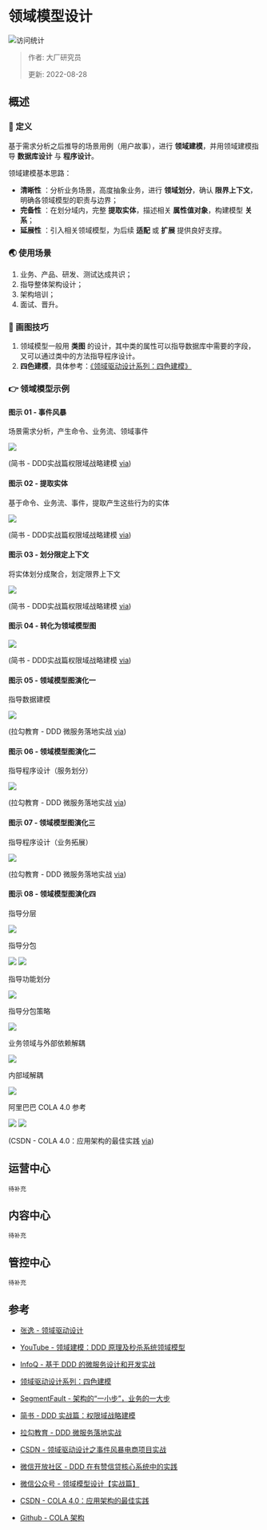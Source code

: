 # 领域模型设计

![访问统计](https://visitor-badge.glitch.me/badge?page_id=senlypan.cloudgaming.03-domain-model-design&left_color=blue&right_color=red)

> 作者: 大厂研究员
>
> 更新: 2022-08-28

## 概述

### 📖 定义

基于需求分析之后推导的场景用例（用户故事），进行 **领域建模**，并用领域建模指导 **数据库设计** 与 **程序设计**。

领域建模基本思路：

- **清晰性** ：分析业务场景，高度抽象业务，进行 **领域划分**，确认 **限界上下文**，明确各领域模型的职责与边界；
- **完备性** ：在划分域内，完整 **提取实体**，描述相关 **属性值对象**，构建模型 **关系**；
- **延展性** ：引入相关领域模型，为后续 **适配** 或 **扩展** 提供良好支撑。

### 🌏 使用场景

1. 业务、产品、研发、测试达成共识；
2. 指导整体架构设计；
3. 架构培训；
4. 面试、晋升。

### 🎨 画图技巧

1. 领域模型一般用 **类图** 的设计，其中类的属性可以指导数据库中需要的字段，又可以通过类中的方法指导程序设计。
2. **四色建模**，具体参考：[《领域驱动设计系列：四色建模》](http://apframework.com/2020/03/22/ddd-color/)

### 👉 领域模型示例

#### 图示 01 - 事件风暴

场景需求分析，产生命令、业务流、领域事件

![](../_media/image/03-domain-model-design/domain-model-design-001.png)

(简书 - DDD实战篇权限域战略建模 [via](https://www.jianshu.com/p/83045970f8ad))

#### 图示 02 - 提取实体

基于命令、业务流、事件，提取产生这些行为的实体

![](../_media/image/03-domain-model-design/domain-model-design-002.png)

(简书 - DDD实战篇权限域战略建模 [via](https://www.jianshu.com/p/83045970f8ad))

#### 图示 03 - 划分限定上下文

将实体划分成聚合，划定限界上下文

![](../_media/image/03-domain-model-design/domain-model-design-003.png)

(简书 - DDD实战篇权限域战略建模 [via](https://www.jianshu.com/p/83045970f8ad))

#### 图示 04 - 转化为领域模型图

![](../_media/image/03-domain-model-design/domain-model-design-004.png)

(简书 - DDD实战篇权限域战略建模 [via](https://www.jianshu.com/p/83045970f8ad))

#### 图示 05 - 领域模型图演化一

指导数据建模

![](../_media/image/03-domain-model-design/domain-model-design-011.png)

(拉勾教育 - DDD 微服务落地实战 [via](https://kaiwu.lagou.com/course/courseInfo.htm?courseId=549#/detail/pc?id=5326))

#### 图示 06 - 领域模型图演化二

指导程序设计（服务划分）

![](../_media/image/03-domain-model-design/domain-model-design-012.png)

(拉勾教育 - DDD 微服务落地实战 [via](https://kaiwu.lagou.com/course/courseInfo.htm?courseId=549#/detail/pc?id=5326))

#### 图示 07 - 领域模型图演化三

指导程序设计（业务拓展）

![](../_media/image/03-domain-model-design/domain-model-design-013.png)

(拉勾教育 - DDD 微服务落地实战 [via](https://kaiwu.lagou.com/course/courseInfo.htm?courseId=549#/detail/pc?id=5326))

#### 图示 08 - 领域模型图演化四

指导分层

![](../_media/image/03-domain-model-design/domain-model-design-014.png)

指导分包

![](../_media/image/03-domain-model-design/domain-model-design-015.png)
![](../_media/image/03-domain-model-design/domain-model-design-016.png)

指导功能划分

![](../_media/image/03-domain-model-design/domain-model-design-017.png)

指导分包策略

![](../_media/image/03-domain-model-design/domain-model-design-018.png)

业务领域与外部依赖解耦

![](../_media/image/03-domain-model-design/domain-model-design-019.png)

内部域解耦

![](../_media/image/03-domain-model-design/domain-model-design-020.png)

阿里巴巴 COLA 4.0 参考

![](../_media/image/03-domain-model-design/domain-model-design-021.png)
![](../_media/image/03-domain-model-design/domain-model-design-022.png)

(CSDN - COLA 4.0：应用架构的最佳实践 [via](https://blog.csdn.net/significantfrank/article/details/110934799))


## 运营中心

`待补充`

## 内容中心

`待补充`

## 管控中心

`待补充`


## 参考

- [张逸 - 领域驱动设计](http://zhangyi.xyz/)

- [YouTube - 领域建模：DDD 原理及秒杀系统领域模型](https://www.youtube.com/watch?v=vD1Gy3G6D8U)

- [InfoQ - 基于 DDD 的微服务设计和开发实战](https://www.infoq.cn/article/s_LFUlU6ZQODd030RbH9)

- [领域驱动设计系列：四色建模](http://apframework.com/2020/03/22/ddd-color/)

- [SegmentFault - 架构的“一小步”，业务的一大步](https://segmentfault.com/a/1190000018188985)

- [简书 - DDD 实战篇：权限域战略建模](https://www.jianshu.com/p/83045970f8ad)

- [拉勾教育 - DDD 微服务落地实战](https://kaiwu.lagou.com/course/courseInfo.htm?courseId=549#/detail/pc?id=5326)

- [CSDN - 领域驱动设计之事件风暴电商项目实战](https://blog.csdn.net/blog_zihao/article/details/119926493)

- [微信开放社区 - DDD 在有赞信贷核心系统中的实践](https://developers.weixin.qq.com/community/develop/article/doc/0000a239230d901cbb4d15c0c51c13)

- [微信公众号 - 领域模型设计【实战篇】](https://mp.weixin.qq.com/s/dTjzJiK4YQXHpfKH1eCbkA)

- [CSDN - COLA 4.0：应用架构的最佳实践](https://blog.csdn.net/significantfrank/article/details/110934799)

- [Github - COLA 架构](https://github.com/alibaba/COLA)

